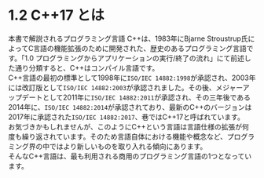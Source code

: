 # 1.2 C++17 とは

本書で解説されるプログラミング言語 C++は、1983年にBjarne Stroustrup氏によってC言語の機能拡張のために開発された、歴史のあるプログラミング言語です。「1.0 プログラミングからアプリケーションの実行/終了の流れ」にて前述した通り分類すると、C++はコンパイル言語です。<br>C++言語の最初の標準として1998年に`ISO/IEC 14882:1998`が承認され、2003年には改訂版として`ISO/IEC 14882:2003`が承認されました。その後、メジャーアップデートとして2011年に`ISO/IEC 14882:2011`が承認され、その三年後である2014年に、`ISO/IEC 14882:2014`が承認されており、最新のC++のバージョンは2017年に承認された`ISO/IEC 14882:2017`、巷ではC++17と呼ばれています。<br>お気づきかもしれませんが、このようにC++という言語は言語仕様の拡張が何度も繰り返されています。そのため言語自体における機能や概念など、プログラミング界の中ではより新しいものを取り入れる傾向にあります。<br>そんなC++言語は、最も利用される商用のプログラミング言語の1つとなっています。
